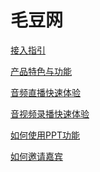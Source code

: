 # 毛豆网

[接入指引](./docs/manual/guide.md)

[产品特色与功能](./docs/quickstart/features.md)

[音频直播快速体验](./docs/quickstart/intro-live.md)

[音视频录播快速体验](./docs/quickstart/intro-audio.md)

[如何使用PPT功能](./docs/manual/how-to-use-PPT.md)

[如何邀请嘉宾](./docs/manual/how-to-invite.md)

<!-- [开发者文档](开发者文档.md)

[网站用户手册](网站用户手册.md)

[音频直播快速体验](音频直播快速体验.md) -->

<!--
直播互动

创建音频课

创建视频课

手机直播流程

创建专栏

分销

设置后台

设置微信

关于我们
 -->
